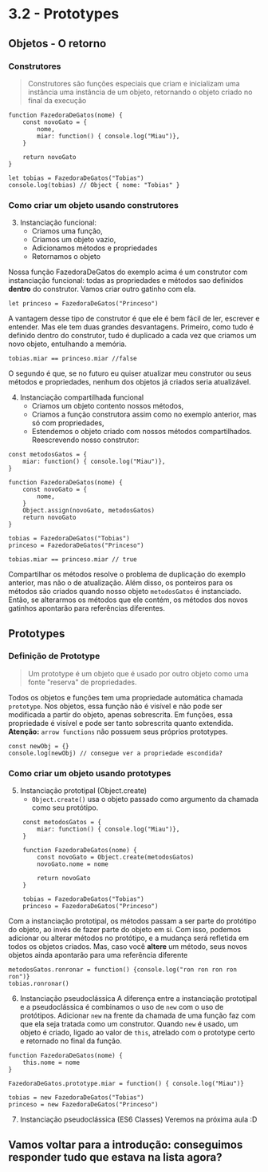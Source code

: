 # 3.2 - Prototypes

## Objetos - O retorno
### Construtores
> Construtores são funções especiais que criam e inicializam uma instância uma instância de um objeto, retornando o objeto criado no final da execução

```
function FazedoraDeGatos(nome) {
    const novoGato = { 
        nome,
        miar: function() { console.log("Miau")},
    }

    return novoGato
}

let tobias = FazedoraDeGatos("Tobias")
console.log(tobias) // Object { nome: "Tobias" }
```

### Como criar um objeto usando construtores
3. Instanciação funcional:
    - Criamos uma função,
    - Criamos um objeto vazio,
    - Adicionamos métodos e propriedades
    - Retornamos o objeto

Nossa função FazedoraDeGatos do exemplo acima é um construtor com instanciação funcional: todas as propriedades e métodos sao definidos **dentro** do construtor. Vamos criar outro gatinho com ela.

```
let princeso = FazedoraDeGatos("Princeso")
```
A vantagem desse tipo de construtor é que ele é bem fácil de ler, escrever e entender. Mas ele tem duas grandes desvantagens. Primeiro, como tudo é definido dentro do construtor, tudo é duplicado a cada vez que criamos um novo objeto, entulhando a memória.
```
tobias.miar == princeso.miar //false
```
O segundo é que, se no futuro eu quiser atualizar meu construtor ou seus métodos e propriedades, nenhum dos objetos já criados seria atualizável.

4. Instanciação compartilhada funcional
    - Criamos um objeto contento nossos métodos,
    - Criamos a função construtora assim como no exemplo anterior, mas só com propriedades,
    - Estendemos o objeto criado com nossos métodos compartilhados.
Reescrevendo nosso construtor:

```
const metodosGatos = {
    miar: function() { console.log("Miau")},
}

function FazedoraDeGatos(nome) {
    const novoGato = { 
        nome,
    }
    Object.assign(novoGato, metodosGatos)
    return novoGato
}

tobias = FazedoraDeGatos("Tobias")
princeso = FazedoraDeGatos("Princeso")

tobias.miar == princeso.miar // true
```
Compartilhar os métodos resolve o problema de duplicação do exemplo anterior, mas não o de atualização. Além disso, os ponteiros para os métodos são criados quando nosso objeto `metodosGatos` é instanciado. Então, se alterarmos os métodos que ele contém, os métodos dos novos gatinhos apontarão para referências diferentes.

## Prototypes
### Definição de Prototype
> Um prototype é um objeto que é usado por outro objeto como uma fonte "reserva" de propriedades.

Todos os objetos e funções tem uma propriedade automática chamada `prototype`. Nos objetos, essa função não é visível e não pode ser modificada a partir do objeto, apenas sobrescrita. Em funções, essa propriedade é visível e pode ser tanto sobrescrita quanto extendida. **Atenção:** `arrow functions` não possuem seus próprios prototypes.

```
const newObj = {}
console.log(newObj) // consegue ver a propriedade escondida?
```

### Como criar um objeto usando prototypes
5. Instanciação prototipal (Object.create)
    - `Object.create()` usa o objeto passado como argumento da chamada como seu protótipo.

```
    const metodosGatos = {
        miar: function() { console.log("Miau")},
    }

    function FazedoraDeGatos(nome) {
        const novoGato = Object.create(metodosGatos)
        novoGato.nome = nome

        return novoGato
    }

    tobias = FazedoraDeGatos("Tobias")
    princeso = FazedoraDeGatos("Princeso")
```
Com a instanciação prototipal, os métodos passam a ser parte do protótipo do objeto, ao invés de fazer parte do objeto em si. Com isso, podemos adicionar ou alterar métodos no protótipo, e a mudança será refletida em todos os objetos criados. Mas, caso você **altere** um método, seus novos objetos ainda apontarão para uma referência diferente

```
metodosGatos.ronronar = function() {console.log("ron ron ron ron ron")}
tobias.ronronar()
```

6. Instanciação pseudoclássica
A diferença entre a instanciação prototipal e a pseudoclássica é combinamos o uso de `new` com o uso de protótipos. Adicionar `new` na frente da chamada de uma função faz com que ela seja tratada como um construtor. Quando `new` é usado, um objeto é criado, ligado ao valor de `this`, atrelado com o prototype certo e retornado no final da função.

```
function FazedoraDeGatos(nome) {
    this.nome = nome
}

FazedoraDeGatos.prototype.miar = function() { console.log("Miau")}

tobias = new FazedoraDeGatos("Tobias")
princeso = new FazedoraDeGatos("Princeso")
```

7. Instanciação pseudoclássica (ES6 Classes)
Veremos na próxima aula :D

## Vamos voltar para a introdução: conseguimos responder tudo que estava na lista agora?